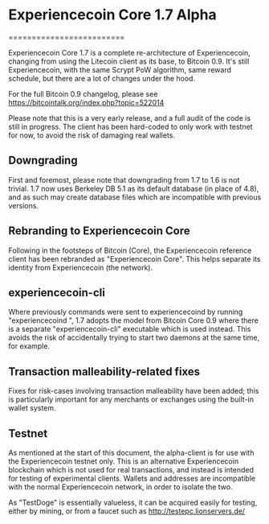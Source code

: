 # Experiencecoin Core 1.7 Alpha
=========================

Experiencecoin Core 1.7 is a complete re-architecture of Experiencecoin, changing from
using the Litecoin client as its base, to Bitcoin 0.9. It's still Experiencecoin,
with the same Scrypt PoW algorithm, same reward schedule, but there are a 
lot of changes under the hood.


For the full Bitcoin 0.9 changelog, please see https://bitcointalk.org/index.php?topic=522014

Please note that this is a very early release, and a full audit of the code
is still in progress. The client has been hard-coded to only work with testnet
for now, to avoid the risk of damaging real wallets.


Downgrading
-----------

First and foremost, please note that downgrading from 1.7 to 1.6 is not trivial.
1.7 now uses Berkeley DB 5.1 as its default database (in place of 4.8), and as
such may create database files which are incompatible with previous versions.

Rebranding to Experiencecoin Core
---------------------------

Following in the footsteps of Bitcoin (Core), the Experiencecoin reference client
has been rebranded as "Experiencecoin Core". This helps separate its identity
from Experiencecoin (the network).

experiencecoin-cli
------------

Where previously commands were sent to experiencecoind by running
"experiencecoind <command>", 1.7 adopts the model from Bitcoin Core 0.9 where there is
a separate "experiencecoin-cli" executable which is used instead. This avoids the risk
of accidentally trying to start two daemons at the same time, for example.


Transaction malleability-related fixes
--------------------------------------

Fixes for risk-cases involving transaction malleability have been added; this
is particularly important for any merchants or exchanges using the built-in
wallet system. 

Testnet
-------

As mentioned at the start of this document, the alpha-client is for use with the
Experiencecoin testnet only. This is an alternative Experiencecoin blockchain which is
not used for real transactions, and instead is intended for testing of experimental
clients. Wallets and addresses are incompatible with the normal Experiencecoin
network, in order to isolate the two.

As "TestDoge" is essentially valueless, it can be acquired easily for testing,
either by mining, or from a faucet such as http://testepc.lionservers.de/
